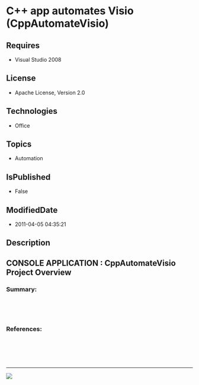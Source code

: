 # C++ app automates Visio (CppAutomateVisio)
## Requires
* Visual Studio 2008
## License
* Apache License, Version 2.0
## Technologies
* Office
## Topics
* Automation
## IsPublished
* False
## ModifiedDate
* 2011-04-05 04:35:21
## Description

<p style="font-family:Courier New"></p>
<h2>CONSOLE APPLICATION : CppAutomateVisio Project Overview</h2>
<p style="font-family:Courier New"></p>
<h3>Summary:</h3>
<p style="font-family:Courier New"><br>
<br>
<br>
</p>
<h3>References:</h3>
<p style="font-family:Courier New"><br>
<br>
<br>
<br>
</p>
<hr>
<div><a href="http://go.microsoft.com/?linkid=9759640" style="margin-top:3px"><img src="http://bit.ly/onecodelogo">
</a></div>
